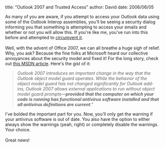 
title: "Outlook 2007 and Trusted Access"
author: David
date: 2006/06/05

As many of you are aware, if you attempt to access your Outlook data using some of the Outlook Interop assemblies, you'll be seeing a security dialog informing you that something is attempting to access your emails and whether or not you will allow this. If you're like me, you've run into this before and attempted to [circumvent it](http://www.mohundro.com/blog/PermaLink,guid,7f402ce8-f923-4e77-bd87-4414ae0aaa88.aspx).<br><br>Well, with the advent of Office 2007, we can all breathe a huge sigh of relief. Why, you ask? Because the fine folks at Microsoft heard our collective annoyances about the security model and fixed it! For the long story, check out [this MSDN article](http://msdn2.microsoft.com/en-us/ms772422.aspx). Here's the gist of it: <br><blockquote><i>Outlook 2007 introduces an important change in the way that the Outlook object model guard operates. While the behavior of the object model guard has not changed significantly for Outlook add-ins, Outlook 2007 allows external applications to run without object model guard prompts—<b>provided that the computer on which your code is running has functional antivirus software installed and that all antivirus definitions are current</b>."</i></blockquote>I've bolded the important part for you. Now, you'll only get the warning if your antivirus software is out of date. You also have the option to either always show the warnings (yeah, right) or completely disable the warnings. Your choice.<br><br>Great news!<br>
